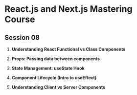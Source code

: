 # React.js and Next.js Mastering Course

## Session 08

1. **Understanding React Functional vs Class Components**

2. **Props: Passing data between components**

3. **State Management: useState Hook**

4. **Component Lifecycle (Intro to useEffect)**

5. **Understanding Client vs Server Components**
